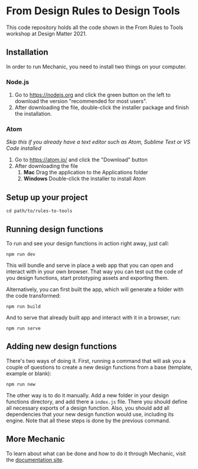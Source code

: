 # From Design Rules to Design Tools

This code repository holds all the code shown in the From Rules to Tools workshop at Design Matter 2021.

## Installation

In order to run Mechanic, you need to install two things on your computer.

### Node.js

1. Go to https://nodejs.org and click the green button on the left to download the version "recommended for most users".
2. After downloading the file, double-click the installer package and finish the installation.

### Atom

_Skip this if you already have a text editor such as Atom, Sublime Text or VS Code installed_

1. Go to https://atom.io/ and click the "Download" button
2. After downloading the file
   1. **Mac** Drag the application to the Applications folder
   2. **Windows** Double-click the installer to install Atom

## Setup up your project

```
cd path/to/rules-to-tools
```

## Running design functions

To run and see your design functions in action right away, just call:

```
npm run dev
```

This will bundle and serve in place a web app that you can open and interact with in your own browser. That way you can test out the code of you design functions, start prototyping assets and exporting them.

Alternatively, you can first built the app, which will generate a folder with the code transformed:

```
npm run build
```

And to serve that already built app and interact with it in a browser, run:

```
npm run serve
```

## Adding new design functions

There's two ways of doing it. First, running a command that will ask you a couple of questions to create a new design functions from a base (template, example or blank):

```
npm run new
```

The other way is to do it manually. Add a new folder in your design functions directory, and add there a `index.js` file. There you should define all necessary exports of a design function. Also, you should add all dependencies that your new design function would use, including its engine. Note that all these steps is done by the previous command.

## More Mechanic

To learn about what can be done and how to do it through Mechanic, visit the [documentation site](https://mechanic.design/docs).
